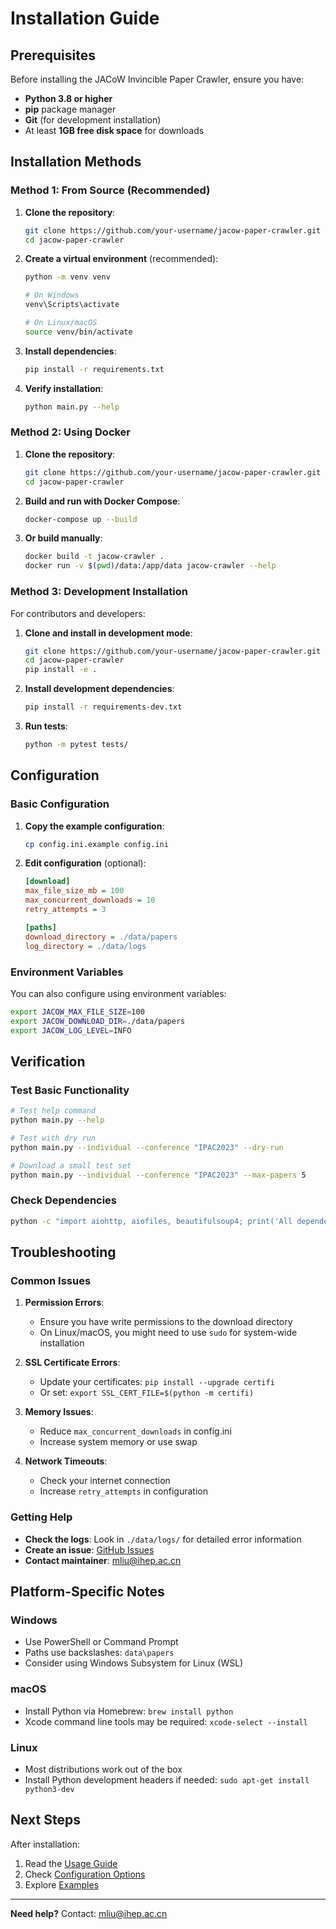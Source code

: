 # Installation Guide

## Prerequisites

Before installing the JACoW Invincible Paper Crawler, ensure you have:

- **Python 3.8 or higher**
- **pip** package manager
- **Git** (for development installation)
- At least **1GB free disk space** for downloads

## Installation Methods

### Method 1: From Source (Recommended)

1. **Clone the repository**:
   ```bash
   git clone https://github.com/your-username/jacow-paper-crawler.git
   cd jacow-paper-crawler
   ```

2. **Create a virtual environment** (recommended):
   ```bash
   python -m venv venv
   
   # On Windows
   venv\Scripts\activate
   
   # On Linux/macOS
   source venv/bin/activate
   ```

3. **Install dependencies**:
   ```bash
   pip install -r requirements.txt
   ```

4. **Verify installation**:
   ```bash
   python main.py --help
   ```

### Method 2: Using Docker

1. **Clone the repository**:
   ```bash
   git clone https://github.com/your-username/jacow-paper-crawler.git
   cd jacow-paper-crawler
   ```

2. **Build and run with Docker Compose**:
   ```bash
   docker-compose up --build
   ```

3. **Or build manually**:
   ```bash
   docker build -t jacow-crawler .
   docker run -v $(pwd)/data:/app/data jacow-crawler --help
   ```

### Method 3: Development Installation

For contributors and developers:

1. **Clone and install in development mode**:
   ```bash
   git clone https://github.com/your-username/jacow-paper-crawler.git
   cd jacow-paper-crawler
   pip install -e .
   ```

2. **Install development dependencies**:
   ```bash
   pip install -r requirements-dev.txt
   ```

3. **Run tests**:
   ```bash
   python -m pytest tests/
   ```

## Configuration

### Basic Configuration

1. **Copy the example configuration**:
   ```bash
   cp config.ini.example config.ini
   ```

2. **Edit configuration** (optional):
   ```ini
   [download]
   max_file_size_mb = 100
   max_concurrent_downloads = 10
   retry_attempts = 3
   
   [paths]
   download_directory = ./data/papers
   log_directory = ./data/logs
   ```

### Environment Variables

You can also configure using environment variables:

```bash
export JACOW_MAX_FILE_SIZE=100
export JACOW_DOWNLOAD_DIR=./data/papers
export JACOW_LOG_LEVEL=INFO
```

## Verification

### Test Basic Functionality

```bash
# Test help command
python main.py --help

# Test with dry run
python main.py --individual --conference "IPAC2023" --dry-run

# Download a small test set
python main.py --individual --conference "IPAC2023" --max-papers 5
```

### Check Dependencies

```bash
python -c "import aiohttp, aiofiles, beautifulsoup4; print('All dependencies installed successfully!')"
```

## Troubleshooting

### Common Issues

1. **Permission Errors**:
   - Ensure you have write permissions to the download directory
   - On Linux/macOS, you might need to use `sudo` for system-wide installation

2. **SSL Certificate Errors**:
   - Update your certificates: `pip install --upgrade certifi`
   - Or set: `export SSL_CERT_FILE=$(python -m certifi)`

3. **Memory Issues**:
   - Reduce `max_concurrent_downloads` in config.ini
   - Increase system memory or use swap

4. **Network Timeouts**:
   - Check your internet connection
   - Increase `retry_attempts` in configuration

### Getting Help

- **Check the logs**: Look in `./data/logs/` for detailed error information
- **Create an issue**: [GitHub Issues](https://github.com/your-username/jacow-paper-crawler/issues)
- **Contact maintainer**: mliu@ihep.ac.cn

## Platform-Specific Notes

### Windows

- Use PowerShell or Command Prompt
- Paths use backslashes: `data\papers`
- Consider using Windows Subsystem for Linux (WSL)

### macOS

- Install Python via Homebrew: `brew install python`
- Xcode command line tools may be required: `xcode-select --install`

### Linux

- Most distributions work out of the box
- Install Python development headers if needed: `sudo apt-get install python3-dev`

## Next Steps

After installation:

1. Read the [Usage Guide](usage.md)
2. Check [Configuration Options](configuration.md)
3. Explore [Examples](../examples/)

---

**Need help?** Contact: mliu@ihep.ac.cn
